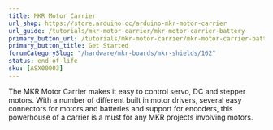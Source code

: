 ```yaml
---
title: MKR Motor Carrier
url_shop: https://store.arduino.cc/arduino-mkr-motor-carrier
url_guide: /tutorials/mkr-motor-carrier/mkr-motor-carrier-battery
primary_button_url: /tutorials/mkr-motor-carrier/mkr-motor-carrier-battery
primary_button_title: Get Started
forumCategorySlug: "/hardware/mkr-boards/mkr-shields/162"
status: end-of-life
sku: [ASX00003]
---
```


The MKR Motor Carrier makes it easy to control servo, DC and stepper motors. With a number of different built in motor drivers, several easy connectors for motors and batteries and support for encoders, this powerhouse of a carrier is a must for any MKR projects involving motors.
